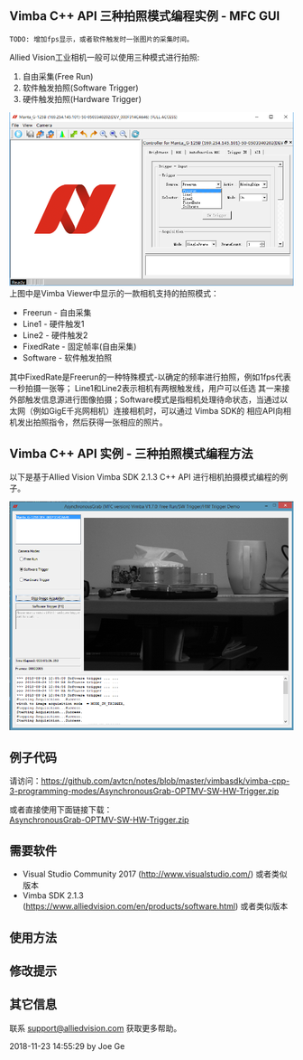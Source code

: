 Vimba C++ API 三种拍照模式编程实例 - MFC GUI
---

```
TODO: 增加fps显示，或者软件触发时一张图片的采集时间。
```

Allied Vision工业相机一般可以使用三种模式进行拍照:
1. 自由采集(Free Run)
2. 软件触发拍照(Software Trigger)
3. 硬件触发拍照(Hardware Trigger)


![GitHub]( vimba-3-models.png "Allied Vision Vimba Viewer 3 photo capturing modes settings") 
上图中是Vimba Viewer中显示的一款相机支持的拍照模式：
* Freerun - 自由采集
* Line1 - 硬件触发1
* Line2 - 硬件触发2
* FixedRate - 固定帧率(自由采集)
* Software - 软件触发拍照  

其中FixedRate是Freerun的一种特殊模式-以确定的频率进行拍照，例如1fps代表一秒拍摄一张等； Line1和Line2表示相机有两根触发线，用户可以任选
其一来接外部触发信息源进行图像拍摄；Software模式是指相机处理待命状态，当通过以太网（例如GigE千兆网相机）连接相机时，可以通过 Vimba SDK的
相应API向相机发出拍照指令，然后获得一张相应的照片。


## Vimba C++ API 实例 - 三种拍照模式编程方法
以下是基于Allied Vision Vimba SDK 2.1.3 C++ API 进行相机拍摄模式编程的例子。

![GitHub]( Joe-Demo-Three-Modes-Vimba-CPlusPlus.png "Allied Vision Camera 3 photo capturing modes") 


## 例子代码
请访问：https://github.com/avtcn/notes/blob/master/vimbasdk/vimba-cpp-3-programming-modes/AsynchronousGrab-OPTMV-SW-HW-Trigger.zip   

或者直接使用下面链接下载：  
[AsynchronousGrab-OPTMV-SW-HW-Trigger.zip](AsynchronousGrab-OPTMV-SW-HW-Trigger.zip?raw=true)



## 需要软件
* Visual Studio Community 2017 (http://www.visualstudio.com/) 或者类似版本
* Vimba SDK 2.1.3 (https://www.alliedvision.com/en/products/software.html) 或者类似版本

## 使用方法

## 修改提示


## 其它信息
联系 support@alliedvision.com 获取更多帮助。

2018-11-23 14:55:29
by Joe Ge

